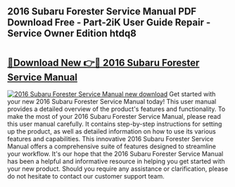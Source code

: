 ## 2016 Subaru Forester Service Manual PDF Download Free - Part-2iK User Guide Repair - Service Owner Edition htdq8

# <h2><a href="http://bc28712.oget.top/?id=2016+Subaru+Forester+Service+Manual">🔗Download New 👉🔴 2016 Subaru Forester Service Manual</a></h2>

[![2016 Subaru Forester Service Manual new download](https://i.imgur.com/5g1atiW.png)](http://bc28712.oget.top/?id=2016+Subaru+Forester+Service+Manual)
Get started with your new 2016 Subaru Forester Service Manual today! This user manual provides a detailed overview of the product's features and functionality. To make the most of your 2016 Subaru Forester Service Manual, please read this user manual carefully. It contains step-by-step instructions for setting up the product, as well as detailed information on how to use its various features and capabilities. This innovative 2016 Subaru Forester Service Manual offers a comprehensive suite of features designed to streamline your workflow. It's our hope that the 2016 Subaru Forester Service Manual has been a helpful and informative resource in helping you get started with your new product. Should you require any assistance or clarification, please do not hesitate to contact our customer support team.
